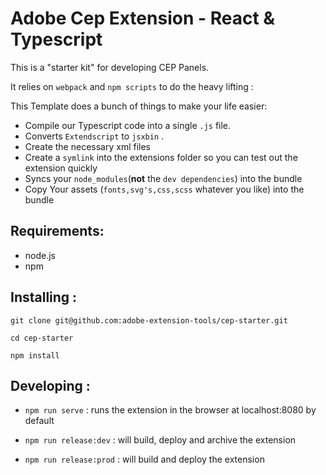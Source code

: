 # Adobe Cep  Extension -  React & Typescript

This is a "starter kit" for developing CEP Panels.

It relies on `webpack` and `npm scripts` to do the heavy lifting :

This Template does a bunch of things to make your life easier:

- Compile our Typescript code into a single `.js` file.
- Converts `Extendscript`  to `jsxbin` .
- Create the necessary xml files
- Create a `symlink` into the extensions folder so you can test out the extension quickly
- Syncs your `node_modules`(**not** the `dev dependencies`) into the bundle
- Copy Your assets (`fonts,svg's,css,scss` whatever you like) into the bundle



## Requirements:

- node.js
- npm

## Installing :

``` shell
git clone git@github.com:adobe-extension-tools/cep-starter.git

cd cep-starter

npm install
```

## Developing :

- `npm run serve` : runs the extension in the browser at localhost:8080 by default

- `npm run release:dev`  : will build, deploy and archive the extension

- `npm run release:prod`  : will build and deploy the extension
